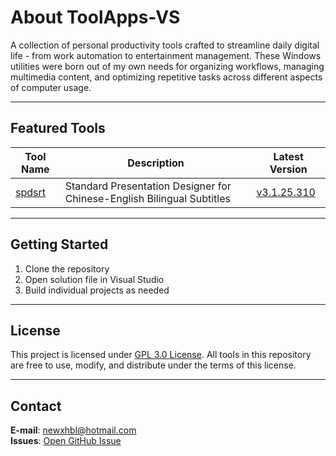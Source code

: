 # About ToolApps-VS

A collection of personal productivity tools crafted to streamline daily digital life - from work automation to entertainment management. These Windows utilities were born out of my own needs for organizing workflows, managing multimedia content, and optimizing repetitive tasks across different aspects of computer usage.

---

## Featured Tools

| Tool Name | Description | Latest Version |
|-----------|-------------|----------------|
| [spdsrt](spdsrt) | Standard Presentation Designer for Chinese-English Bilingual Subtitles | [v3.1.25.310](Release/spdsrt.exe?raw=true) |

---

## Getting Started
1. Clone the repository
2. Open solution file in Visual Studio
3. Build individual projects as needed

---

## License
This project is licensed under [GPL 3.0 License](https://github.com/xhbl/ToolApps-VS/blob/master/LICENSE.txt). All tools in this repository are free to use, modify, and distribute under the terms of this license.

---

## Contact
**E-mail**: [newxhbl@hotmail.com](mailto:newxhbl@hotmail.com?subject=[ToolApps-VS]%20Inquiry)  
**Issues**: [Open GitHub Issue](https://github.com/xhbl/ToolApps-VS/issues)  

